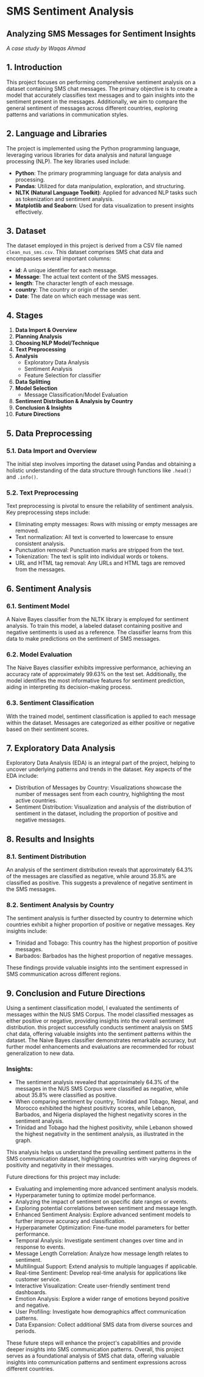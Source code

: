 # SMS Sentiment Analysis

## Analyzing SMS Messages for Sentiment Insights

*A case study by Waqas Ahmad*

## 1. Introduction

This project focuses on performing comprehensive sentiment analysis on a dataset containing SMS chat messages. The primary objective is to create a model that accurately classifies text messages and to gain insights into the sentiment present in the messages. Additionally, we aim to compare the general sentiment of messages across different countries, exploring patterns and variations in communication styles.

## 2. Language and Libraries

The project is implemented using the Python programming language, leveraging various libraries for data analysis and natural language processing (NLP). The key libraries used include:

- **Python**: The primary programming language for data analysis and processing.
- **Pandas**: Utilized for data manipulation, exploration, and structuring.
- **NLTK (Natural Language Toolkit)**: Applied for advanced NLP tasks such as tokenization and sentiment analysis.
- **Matplotlib and Seaborn**: Used for data visualization to present insights effectively.

## 3. Dataset

The dataset employed in this project is derived from a CSV file named `clean_nus_sms.csv`. This dataset comprises SMS chat data and encompasses several important columns:

- **id**: A unique identifier for each message.
- **Message**: The actual text content of the SMS messages.
- **length**: The character length of each message.
- **country**: The country or origin of the sender.
- **Date**: The date on which each message was sent.

## 4. Stages

1. **Data Import & Overview**
2. **Planning Analysis**
3. **Choosing NLP Model/Technique**
4. **Text Preprocessing**
5. **Analysis**
   - Exploratory Data Analysis
   - Sentiment Analysis
   - Feature Selection for classifier
6. **Data Splitting**
7. **Model Selection**
   - Message Classification/Model Evaluation
8. **Sentiment Distribution & Analysis by Country**
9. **Conclusion & Insights**
10. **Future Directions**

## 5. Data Preprocessing

### 5.1. Data Import and Overview

The initial step involves importing the dataset using Pandas and obtaining a holistic understanding of the data structure through functions like `.head()` and `.info()`.

### 5.2. Text Preprocessing

Text preprocessing is pivotal to ensure the reliability of sentiment analysis. Key preprocessing steps include:

- Eliminating empty messages: Rows with missing or empty messages are removed.
- Text normalization: All text is converted to lowercase to ensure consistent analysis.
- Punctuation removal: Punctuation marks are stripped from the text.
- Tokenization: The text is split into individual words or tokens.
- URL and HTML tag removal: Any URLs and HTML tags are removed from the messages.

## 6. Sentiment Analysis

### 6.1. Sentiment Model

A Naive Bayes classifier from the NLTK library is employed for sentiment analysis. To train this model, a labeled dataset containing positive and negative sentiments is used as a reference. The classifier learns from this data to make predictions on the sentiment of SMS messages.

### 6.2. Model Evaluation

The Naive Bayes classifier exhibits impressive performance, achieving an accuracy rate of approximately 99.63% on the test set. Additionally, the model identifies the most informative features for sentiment prediction, aiding in interpreting its decision-making process.

### 6.3. Sentiment Classification

With the trained model, sentiment classification is applied to each message within the dataset. Messages are categorized as either positive or negative based on their sentiment scores.

## 7. Exploratory Data Analysis

Exploratory Data Analysis (EDA) is an integral part of the project, helping to uncover underlying patterns and trends in the dataset. Key aspects of the EDA include:

- Distribution of Messages by Country: Visualizations showcase the number of messages sent from each country, highlighting the most active countries.
- Sentiment Distribution: Visualization and analysis of the distribution of sentiment in the dataset, including the proportion of positive and negative messages.

## 8. Results and Insights

### 8.1. Sentiment Distribution

An analysis of the sentiment distribution reveals that approximately 64.3% of the messages are classified as negative, while around 35.8% are classified as positive. This suggests a prevalence of negative sentiment in the SMS messages.

### 8.2. Sentiment Analysis by Country

The sentiment analysis is further dissected by country to determine which countries exhibit a higher proportion of positive or negative messages. Key insights include:

- Trinidad and Tobago: This country has the highest proportion of positive messages.
- Barbados: Barbados has the highest proportion of negative messages.

These findings provide valuable insights into the sentiment expressed in SMS communication across different regions.

## 9. Conclusion and Future Directions

Using a sentiment classification model, I evaluated the sentiments of messages within the NUS SMS Corpus. The model classified messages as either positive or negative, providing insights into the overall sentiment distribution. this project successfully conducts sentiment analysis on SMS chat data, offering valuable insights into the sentiment patterns within the dataset. The Naive Bayes classifier demonstrates remarkable accuracy, but further model enhancements and evaluations are recommended for robust generalization to new data. 

### Insights:

- The sentiment analysis revealed that approximately 64.3% of the messages in the NUS SMS Corpus were classified as negative, while about 35.8% were classified as positive.
- When comparing sentiment by country, Trinidad and Tobago, Nepal, and Morocco exhibited the highest positivity scores, while Lebanon, Barbados, and Nigeria displayed the highest negativity scores in the sentiment analysis.
- Trinidad and Tobago had the highest positivity, while Lebanon showed the highest negativity in the sentiment analysis, as illustrated in the graph.

This analysis helps us understand the prevailing sentiment patterns in the SMS communication dataset, highlighting countries with varying degrees of positivity and negativity in their messages.

Future directions for this project may include:

- Evaluating and implementing more advanced sentiment analysis models.
- Hyperparameter tuning to optimize model performance.
- Analyzing the impact of sentiment on specific date ranges or events.
- Exploring potential correlations between sentiment and message length.
- Enhanced Sentiment Analysis: Explore advanced sentiment models to further improve accuracy and classification.
- Hyperparameter Optimization: Fine-tune model parameters for better performance.
- Temporal Analysis: Investigate sentiment changes over time and in response to events.
- Message Length Correlation: Analyze how message length relates to sentiment.
- Multilingual Support: Extend analysis to multiple languages if applicable.
- Real-time Sentiment: Develop real-time analysis for applications like customer service.
- Interactive Visualization: Create user-friendly sentiment trend dashboards.
- Emotion Analysis: Explore a wider range of emotions beyond positive and negative.
- User Profiling: Investigate how demographics affect communication patterns.
- Data Expansion: Collect additional SMS data from diverse sources and periods.

These future steps will enhance the project's capabilities and provide deeper insights into SMS communication patterns.
Overall, this project serves as a foundational analysis of SMS chat data, offering valuable insights into communication patterns and sentiment expressions across different countries.
